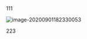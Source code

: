 111

![image-20200901182330053](C:\Users\Administrator\AppData\Roaming\Typora\typora-user-images\image-20200901182330053.png)

223


